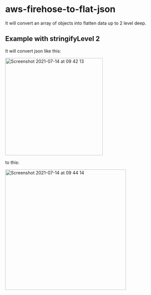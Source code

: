 # aws-firehose-to-flat-json

It will convert an array of objects into flatten data up to 2 level deep.

## Example with stringifyLevel 2

It will convert json like this:

<img width="311" alt="Screenshot 2021-07-14 at 09 42 13" src="https://user-images.githubusercontent.com/6351780/131465627-31672ccc-7921-4c92-b1f0-1967ba843fef.png">

to this:

<img width="385" alt="Screenshot 2021-07-14 at 09 44 14" src="https://user-images.githubusercontent.com/6351780/132192977-528e1c1e-1028-4d8c-8208-56174947ea31.png">
